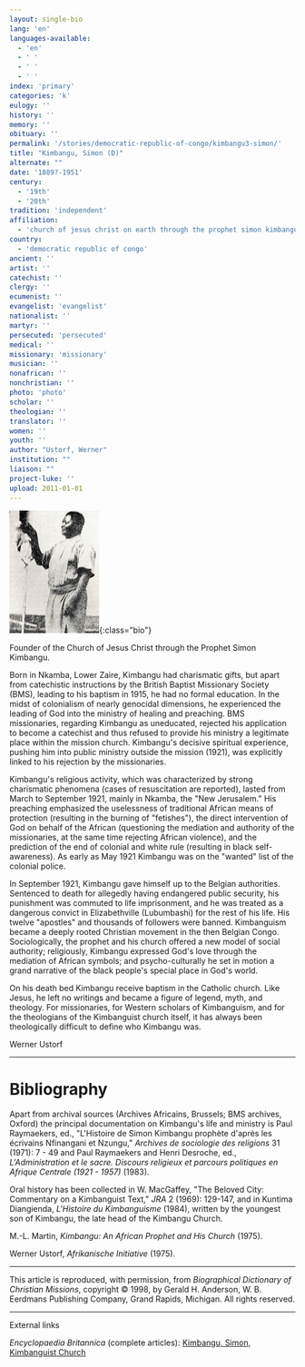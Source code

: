 ```yaml
---
layout: single-bio
lang: 'en'
languages-available:
  - 'en'
  - ' '
  - ' '
  - ' '
index: 'primary'
categories: 'k'
eulogy: ''
history: ''
memory: ''
obituary: ''
permalink: '/stories/democratic-republic-of-congo/kimbangu3-simon/'
title: "Kimbangu, Simon (D)"
alternate: ""
date: '1889?-1951'
century:
  - '19th'
  - '20th'
tradition: 'independent'
affiliation:
  - 'church of jesus christ on earth through the prophet simon kimbangu'
country:
  - 'democratic republic of congo'
ancient: ''
artist: ''
catechist: ''
clergy: ''
ecumenist: ''
evangelist: 'evangelist'
nationalist: ''
martyr: ''
persecuted: 'persecuted'
medical: ''
missionary: 'missionary'
musician: ''
nonafrican: ''
nonchristian: ''
photo: 'photo'
scholar: ''
theologian: ''
translator: ''
women: ''
youth: ''
author: "Ustorf, Werner"
institution: ""
liaison: ""
project-luke: ''
upload: 2011-01-01
---
```


![Simon Kimbangu in prison.](/images/bio-pics/demrepcongo/kimbangu3-simon/kimbangu.jpg){:class="bio"}

Founder of the Church of Jesus Christ through the Prophet Simon Kimbangu.

Born in Nkamba, Lower Zaire, Kimbangu had charismatic gifts, but apart from catechistic instructions by the British Baptist Missionary Society (BMS), leading to his baptism in 1915, he had no formal education. In the midst of colonialism of nearly genocidal dimensions, he experienced the leading of God into the ministry of healing and preaching. BMS missionaries, regarding Kimbangu as uneducated, rejected his application to become a catechist and thus refused to provide his ministry a legitimate place within the mission church. Kimbangu's decisive spiritual experience, pushing him into public ministry outside the mission (1921), was explicitly linked to his rejection by the missionaries.

Kimbangu's religious activity, which was characterized by strong charismatic phenomena (cases of resuscitation are reported), lasted from March to September 1921, mainly in Nkamba, the "New Jerusalem." His preaching emphasized the uselessness of traditional African means of protection (resulting in the burning of "fetishes"), the direct intervention of God on behalf of the African (questioning the mediation and authority of the missionaries, at the same time rejecting African violence), and the prediction of the end of colonial and white rule (resulting in black self-awareness). As early as May 1921 Kimbangu was on the "wanted" list of the colonial police.

In September 1921, Kimbangu gave himself up to the Belgian authorities. Sentenced to death for allegedly having endangered public security, his punishment was commuted to life imprisonment, and he was treated as a dangerous convict in Elizabethville (Lubumbashi) for the rest of his life. His twelve "apostles" and thousands of followers were banned. Kimbanguism became a deeply rooted Christian movement in the then Belgian Congo. Sociologically, the prophet and his church offered a new model of social authority; religiously, Kimbangu expressed God's love through the mediation of African symbols; and psycho-culturally he set in motion a grand narrative of the black people's special place in God's world.

On his death bed Kimbangu receive baptism in the Catholic church. Like Jesus, he left no writings and became a figure of legend, myth, and theology. For missionaries, for Western scholars of Kimbanguism, and for the theologians of the Kimbanguist church itself, it has always been theologically difficult to define who Kimbangu was.

Werner Ustorf

---

# Bibliography

Apart from archival sources (Archives Africains, Brussels; BMS archives, Oxford) the principal documentation on Kimbangu's life and ministry is Paul Raymaekers, ed., "L'Histoire de Simon  Kimbangu prophète d'après les écrivains Nfinangani et Nzungu," *Archives de sociologie des religions* 31 (1971): 7 - 49 and Paul Raymaekers and Henri Desroche, ed., *L'Administration  et le sacre. Discours religieux et parcours politiques en Afrique Centrale (1921 - 1957)* (1983).

Oral history has been collected in W. MacGaffey, "The Beloved City: Commentary on a Kimbanguist Text," *JRA* 2 (1969): 129-147, and in Kuntima Diangienda, *L'Histoire du Kimbanguisme* (1984), written by the youngest son of Kimbangu, the late head of the Kimbangu Church.

M.-L. Martin, *Kimbangu: An African Prophet and His Church* (1975).

Werner Ustorf, *Afrikanische Initiative* (1975).

---

This article is reproduced, with permission, from *Biographical Dictionary of Christian Missions*,   copyright &copy; 1998, by Gerald H. Anderson, W. B. Eerdmans Publishing Company, Grand Rapids, Michigan.  All rights reserved.

---

External links

*Encyclopaedia Britannica*  (complete articles):  [Kimbangu, Simon](http://www.britannica.com/eb/article-9045460/Simon-Kimbangu),  [Kimbanguist Church](http://www.britannica.com/eb/article-9045461/Kimbanguist-Church)
